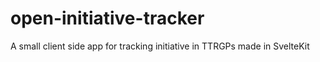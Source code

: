 # open-initiative-tracker
A small client side app for tracking initiative in TTRGPs made in SvelteKit
